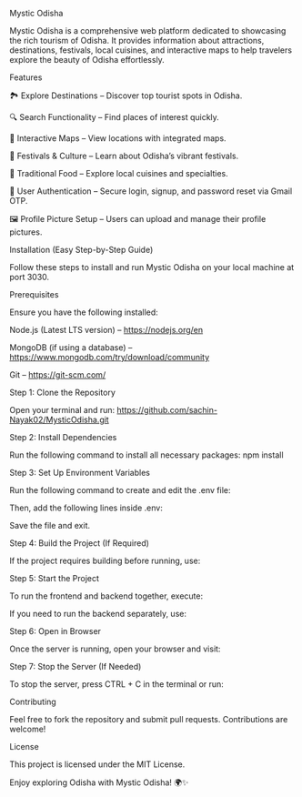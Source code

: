 Mystic Odisha

Mystic Odisha is a comprehensive web platform dedicated to showcasing the rich tourism of Odisha. It provides information about attractions, destinations, festivals, local cuisines, and interactive maps to help travelers explore the beauty of Odisha effortlessly.

Features

🏞️ Explore Destinations – Discover top tourist spots in Odisha.

🔍 Search Functionality – Find places of interest quickly.

📍 Interactive Maps – View locations with integrated maps.

🎉 Festivals & Culture – Learn about Odisha’s vibrant festivals.

🍛 Traditional Food – Explore local cuisines and specialties.

🔐 User Authentication – Secure login, signup, and password reset via Gmail OTP.

🖼️ Profile Picture Setup – Users can upload and manage their profile pictures.

Installation (Easy Step-by-Step Guide)

Follow these steps to install and run Mystic Odisha on your local machine at port 3030.

Prerequisites

Ensure you have the following installed:

Node.js (Latest LTS version) – https://nodejs.org/en

MongoDB (if using a database) – https://www.mongodb.com/try/download/community

Git – https://git-scm.com/

Step 1: Clone the Repository

Open your terminal and run: https://github.com/sachin-Nayak02/MysticOdisha.git


Step 2: Install Dependencies

Run the following command to install all necessary packages: npm install


Step 3: Set Up Environment Variables

Run the following command to create and edit the .env file:

Then, add the following lines inside .env:

Save the file and exit.

Step 4: Build the Project (If Required)

If the project requires building before running, use:

Step 5: Start the Project

To run the frontend and backend together, execute:

If you need to run the backend separately, use:

Step 6: Open in Browser

Once the server is running, open your browser and visit:

Step 7: Stop the Server (If Needed)

To stop the server, press CTRL + C in the terminal or run:

Contributing

Feel free to fork the repository and submit pull requests. Contributions are welcome!

License

This project is licensed under the MIT License.

Enjoy exploring Odisha with Mystic Odisha! 🌍✨

